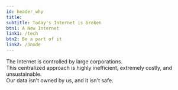```yaml
---
id: header_why
title:
subtitle: Today's Internet is broken
btn1: A New Internet
link1: /tech
btn2: Be a part of it
link2: /3node
---
```


The Internet is controlled by large corporations.
<br />
This centralized approach is highly inefficient, extremely costly, and unsustainable.
<br />
Our data isn't owned by us, and it isn't safe.
